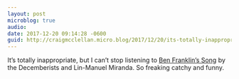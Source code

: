 ```yaml
---
layout: post
microblog: true
audio: 
date: 2017-12-20 09:14:28 -0600
guid: http://craigmcclellan.micro.blog/2017/12/20/its-totally-inappropriate.html
---
```

It’s totally inappropriate, but I can’t stop listening to [Ben Franklin’s Song](https://itunes.apple.com/us/album/ben-franklins-song-single/1322672156) by the Decemberists and Lin-Manuel Miranda. So freaking catchy and funny.
